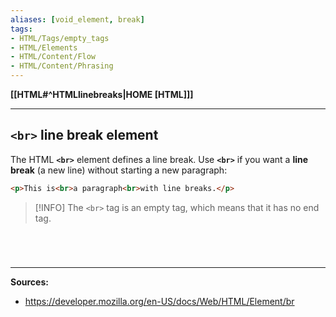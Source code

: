 ```yaml
---
aliases: [void_element, break]
tags:
- HTML/Tags/empty_tags 
- HTML/Elements
- HTML/Content/Flow 
- HTML/Content/Phrasing
---
```

**[[HTML#^HTMLlinebreaks|HOME [HTML]]]**

---
## `<br>` line break element
The HTML **`<br>`** element defines a line break.
Use **`<br>`** if you want a **line break** (a new line) without starting a new paragraph:
```HTML
<p>This is<br>a paragraph<br>with line breaks.</p>
```
>[!INFO] The `<br>` tag is an empty tag, which means that it has no end tag.

# 

<br>

---
**Sources:**
- https://developer.mozilla.org/en-US/docs/Web/HTML/Element/br